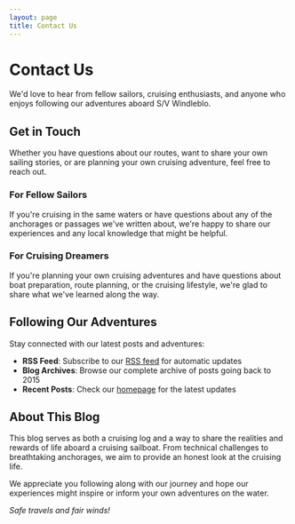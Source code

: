 ```yaml
---
layout: page
title: Contact Us
---
```


# Contact Us

We'd love to hear from fellow sailors, cruising enthusiasts, and anyone who enjoys following our adventures aboard S/V Windleblo.

## Get in Touch

Whether you have questions about our routes, want to share your own sailing stories, or are planning your own cruising adventure, feel free to reach out.

### For Fellow Sailors

If you're cruising in the same waters or have questions about any of the anchorages or passages we've written about, we're happy to share our experiences and any local knowledge that might be helpful.

### For Cruising Dreamers

If you're planning your own cruising adventures and have questions about boat preparation, route planning, or the cruising lifestyle, we're glad to share what we've learned along the way.

## Following Our Adventures

Stay connected with our latest posts and adventures:

- **RSS Feed**: Subscribe to our [RSS feed](/feed.xml) for automatic updates
- **Blog Archives**: Browse our complete archive of posts going back to 2015
- **Recent Posts**: Check our [homepage](/) for the latest updates

## About This Blog

This blog serves as both a cruising log and a way to share the realities and rewards of life aboard a cruising sailboat. From technical challenges to breathtaking anchorages, we aim to provide an honest look at the cruising life.

We appreciate you following along with our journey and hope our experiences might inspire or inform your own adventures on the water.

*Safe travels and fair winds!*